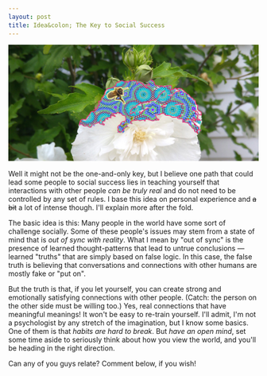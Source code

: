 ```yaml
---
layout: post
title: Idea&colon; The Key to Social Success
---
```


![Bee 2015](/images/bee-2015.jpg)

Well it might not be the one-and-only key, but I believe one path that could lead some people to social success lies in teaching yourself that interactions with other people *can be truly real* and do not need to be controlled by any set of rules. I base this idea on personal experience and <s>a bit</s> a lot of intense though. I'll explain more after the fold.

<!--more-->

The basic idea is this: Many people in the world have some sort of challenge socially. Some of these people's issues may stem from a state of mind that is *out of sync with reality*. What I mean by "out of sync" is the presence of learned thought-patterns that lead to untrue conclusions &mdash; learned "truths" that are simply based on false logic. In this case, the false truth is believing that conversations and connections with other humans are mostly fake or "put on".

But the truth is that, if you let yourself, you can create strong and emotionally satisfying connections with other people. (Catch: the person on the other side must be willing too.) Yes, real connections that have meaningful meanings! It won't be easy to re-train yourself. I'll admit, I'm not a psychologist by any stretch of the imagination, but I know some basics. One of them is that *habits are hard to break*. But *have an open mind*, set some time aside to seriously think about how you view the world, and you'll be heading in the right direction.

Can any of you guys relate? Comment below, if you wish!
